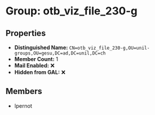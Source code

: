 # Group: otb_viz_file_230-g

## Properties

- **Distinguished Name:** `CN=otb_viz_file_230-g,OU=unil-groups,OU=gesu,DC=ad,DC=unil,DC=ch`
- **Member Count:** 1
- **Mail Enabled:** ❌
- **Hidden from GAL:** ❌

## Members

- lpernot
